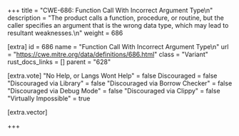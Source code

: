 +++
title = "CWE-686: Function Call With Incorrect Argument Type\n"
description = "The product calls a function, procedure, or routine, but the caller specifies an argument that is the wrong data type, which may lead to resultant weaknesses.\n"
weight = 686

[extra]
id = 686
name = "Function Call With Incorrect Argument Type\n"
url = "https://cwe.mitre.org/data/definitions/686.html"
class = "Variant"
rust_docs_links = []
parent = "628"

[extra.vote]
"No Help, or Langs Wont Help" = false
Discouraged = false
"Discouraged via Library" = false
"Discouraged via Borrow Checker" = false
"Discouraged via Debug Mode" = false
"Discouraged via Clippy" = false
"Virtually Impossible" = true

[extra.vector]

+++